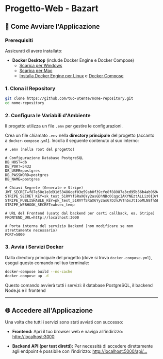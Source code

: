 # Progetto-Web - Bazart

## 🚀 Come Avviare l'Applicazione

### Prerequisiti

Assicurati di avere installato:

  * **Docker Desktop** (include Docker Engine e Docker Compose)
      * [Scarica per Windows](https://docs.docker.com/desktop/install/windows-install/)
      * [Scarica per Mac](https://docs.docker.com/desktop/install/mac-install/)
      * [Installa Docker Engine per Linux](https://docs.docker.com/engine/install/) e [Docker Compose](https://docs.docker.com/compose/install/linux/)

### 1\. Clona il Repository

```bash
git clone https://github.com/tuo-utente/nome-repository.git
cd nome-repository
```

### 2\. Configura le Variabili d'Ambiente

Il progetto utilizza un file `.env` per gestire le configurazioni.

Crea un file chiamato `.env` nella **directory principale** del progetto (accanto a `docker-compose.yml`). Incolla il seguente contenuto al suo interno:

```dotenv
# .env (nella root del progetto)

# Configurazione Database PostgreSQL
DB_HOST=db
DB_PORT=5432
DB_USER=postgres
DB_PASSWORD=postgres
DB_NAME=postgres

# Chiavi Segrete (Generale e Stripe)
JWT_SECRET=f87e58e1e8d91d53486cef03e59ab0f39cfe8f88087a3cd95b56b4ab0694e2d7fbea4e561db33158eff99aba57997a39cbf2e2df915ff05aad7253
STRIPE_SECRET_KEY=sk_test_51RVYfSRaX6Yy2asGDhNBcOCqgcIAKYNEztALLiz0IDrUvOeZrgDdWWdLH30GRWGCAnHFgUKiyhoK6pNjpe4Ehzlj00JKU0c7sK
STRIPE_PUBLISHABLE_KEY=pk_test_51RVYfSRaX6Yy2asG7D3nJVTn5xJt1boMLN8fh5ERiGDymbquFvdOVgn89nGzl1MUQ868ZNIyoW1TK6SltOJIZVF005zZcLgNQ
STRIPE_WEBHOOK_SECRET=whsec_temp

# URL del Frontend (usato dal backend per certi callback, es. Stripe)
FRONTEND_URL=http://localhost:3000

# Porta interna del servizio Backend (non modificare se non strettamente necessario)
PORT=5000
```

### 3\. Avvia i Servizi Docker

Dalla directory principale del progetto (dove si trova `docker-compose.yml`), esegui questo comando nel tuo terminale:

```bash
docker-compose build --no-cache
docker-compose up -d
```

Questo comando avvierà tutti i servizi: il database PostgreSQL, il backend Node.js e il frontend

-----

## 🌐 Accedere all'Applicazione

Una volta che tutti i servizi sono stati avviati con successo:

  * **Frontend:** Apri il tuo browser web e naviga all'indirizzo:
    [http://localhost:3000](http://localhost:3000)

  * **Backend API (per test diretti):** Per necessità di accedere direttamente agli endpoint è possibile con l'indirizzo:
    [http://localhost:5000/api/...](http://localhost:5000/api/)